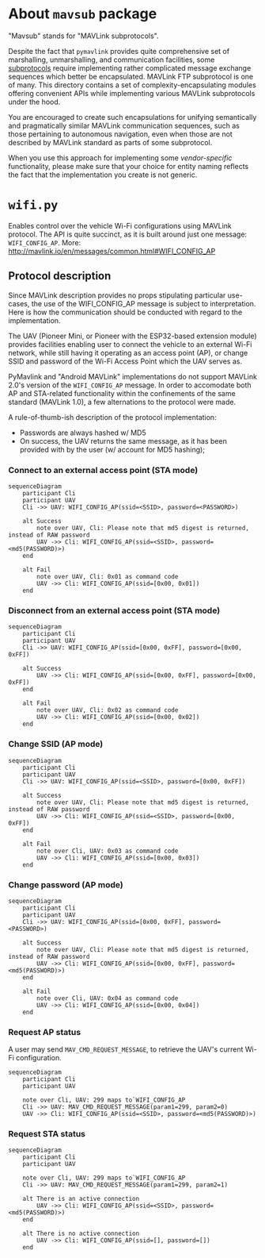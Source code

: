 # About `mavsub` package

"Mavsub" stands for "MAVLink subprotocols".

Despite the fact that `pymavlink` provides quite comprehensive set of
marshalling, unmarshalling, and communication facilities, some
[subprotocols](http://mavlink.io/en/services/) require implementing rather
complicated message exchange sequences which better be encapsulated.  MAVLink
FTP subprotocol is one of many.  This directory contains a set of
complexity-encapsulating modules offering convenient APIs while implementing
various MAVLink subprotocols under the hood.

You are encouraged to create such encapsulations for unifying semantically and
pragmatically similar MAVLink communication sequences, such as those pertaining
to autonomous navigation, even when those are not described by MAVLink standard
as parts of some subprotocol.

When you use this approach for implementing some *vendor-specific*
functionality, please make sure that your choice for entity naming reflects the
fact that the implementation you create is not generic.

# `wifi.py`

Enables control over the vehicle Wi-Fi configurations using MAVLink protocol.
The API is quite succinct, as it is built around just one message:
`WIFI_CONFIG_AP`.
More: http://mavlink.io/en/messages/common.html#WIFI_CONFIG_AP

## Protocol description

Since MAVLink description provides no props stipulating particular use-cases,
the use of the WIFI_CONFIG_AP message is subject to interpretation. Here is how
the communication should be conducted with regard to the implementation.

The UAV (Pioneer Mini, or Pioneer with the ESP32-based extension module)
provides facilities enabling user to connect the vehicle to an external Wi-Fi
network, while still having it operating as an access point (AP), or change
SSID and password of the Wi-Fi Access Point which the UAV serves as.

PyMavlink and "Android MAVLink" implementations do not support MAVLink 2.0's
version of the `WIFI_CONFIG_AP` message. In order to accomodate both AP and
STA-related functionality within the confinements of the same standard (MAVLink
1.0), a few alternations to the protocol were made.

A rule-of-thumb-ish description of the protocol implementation:

- Passwords are always hashed w/ MD5
- On success, the UAV returns the same message, as it has been provided with by
the user (w/ account for MD5 hashing);

### Connect to an external access point (STA mode)

```mermaid
sequenceDiagram
	participant Cli
	participant UAV
	Cli ->> UAV: WIFI_CONFIG_AP(ssid=<SSID>, password=<PASSWORD>)

	alt Success
		note over UAV, Cli: Please note that md5 digest is returned, instead of RAW password
		UAV ->> Cli: WIFI_CONFIG_AP(ssid=<SSID>, password=<md5(PASSWORD)>)
	end

	alt Fail
		note over UAV, Cli: 0x01 as command code
		UAV ->> Cli: WIFI_CONFIG_AP(ssid=[0x00, 0x01])
	end
```

### Disconnect from an external access point (STA mode)

```mermaid
sequenceDiagram
	participant Cli
	participant UAV
	Cli ->> UAV: WIFI_CONFIG_AP(ssid=[0x00, 0xFF], password=[0x00, 0xFF])

	alt Success
		UAV ->> Cli: WIFI_CONFIG_AP(ssid=[0x00, 0xFF], password=[0x00, 0xFF])
	end

	alt Fail
		note over UAV, Cli: 0x02 as command code
		UAV ->> Cli: WIFI_CONFIG_AP(ssid=[0x00, 0x02])
	end
```

### Change SSID (AP mode)

```mermaid
sequenceDiagram
	participant Cli
	participant UAV
	Cli ->> UAV: WIFI_CONFIG_AP(ssid=<SSID>, password=[0x00, 0xFF])

	alt Success
		note over UAV, Cli: Please note that md5 digest is returned, instead of RAW password
		UAV ->> Cli: WIFI_CONFIG_AP(ssid=<SSID>, password=[0x00, 0xFF])
	end

	alt Fail
		note over Cli, UAV: 0x03 as command code
		UAV ->> Cli: WIFI_CONFIG_AP(ssid=[0x00, 0x03])
	end
```

### Change password (AP mode)

```mermaid
sequenceDiagram
	participant Cli
	participant UAV
	Cli ->> UAV: WIFI_CONFIG_AP(ssid=[0x00, 0xFF], password=<PASSWORD>)

	alt Success
		note over UAV, Cli: Please note that md5 digest is returned, instead of RAW password
		UAV ->> Cli: WIFI_CONFIG_AP(ssid=[0x00, 0xFF], password=<md5(PASSWORD)>)
	end

	alt Fail
		note over Cli, UAV: 0x04 as command code
		UAV ->> Cli: WIFI_CONFIG_AP(ssid=[0x00, 0x04])
	end
```


### Request AP status

A user may send `MAV_CMD_REQUEST_MESSAGE`, to retrieve the UAV's current Wi-Fi
configuration.


```mermaid
sequenceDiagram
	participant Cli
	participant UAV

	note over Cli, UAV: 299 maps to`WIFI_CONFIG_AP
	Cli ->> UAV: MAV_CMD_REQUEST_MESSAGE(param1=299, param2=0)
	UAV ->> Cli: WIFI_CONFIG_AP(ssid=<SSID>, password=<md5(PASSWORD)>)
```

### Request STA status

```mermaid
sequenceDiagram
	participant Cli
	participant UAV

	note over Cli, UAV: 299 maps to`WIFI_CONFIG_AP
	Cli ->> UAV: MAV_CMD_REQUEST_MESSAGE(param1=299, param2=1)

	alt There is an active connection
		UAV ->> Cli: WIFI_CONFIG_AP(ssid=<SSID>, password=<md5(PASSWORD)>)
	end

	alt There is no active connection
		UAV ->> Cli: WIFI_CONFIG_AP(ssid=[], password=[])
	end
```
